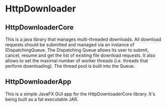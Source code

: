# HttpDownloader
## HttpDownloaderCore
This is a java library that manages multi-threaded downloads. All download requests should be submitted and managed via an instance of IDispatchingQueue.
The Dispatching Queue allows its user to submit, cancel, resume and get the list of existing file download requests. It also allows to set the maximal number of worker threads (i.e. threads that perform downloading). The thread pool is built into the Queue.
## HttpDownloaderApp
This is a simple JavaFX GUI app for the HttpDownloaderCore library. It's being built as a fat executable JAR.
